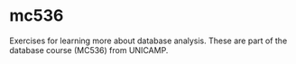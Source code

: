 # mc536
Exercises for learning more about database analysis. These are part of the database course (MC536) from UNICAMP.
